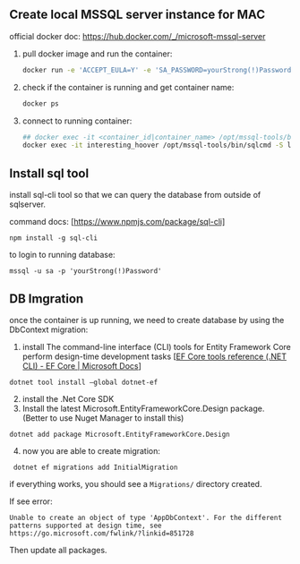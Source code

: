 ## Create local MSSQL server instance for MAC

official docker doc: https://hub.docker.com/_/microsoft-mssql-server

1. pull docker image and run the container:

   ```bash
   docker run -e 'ACCEPT_EULA=Y' -e 'SA_PASSWORD=yourStrong(!)Password' -p 1433:1433 -d mcr.microsoft.com/mssql/server:2017-latest
   ```

2. check if the container is running and get container name:

   ```bash
   docker ps
   ```

3. connect to running container:

   ```bash
   ## docker exec -it <container_id|container_name> /opt/mssql-tools/bin/sqlcmd -S localhost -U sa -P <your_password>
   docker exec -it interesting_hoover /opt/mssql-tools/bin/sqlcmd -S localhost -U sa -P 'yourStrong(!)Password'
   ```

## Install sql tool

install sql-cli tool so that we can query the database from outside of sqlserver.

command docs: [https://www.npmjs.com/package/sql-cli]

```
npm install -g sql-cli
```

to login to running database:

```
mssql -u sa -p 'yourStrong(!)Password'
```

## DB Imgration

once the container is up running, we need to create database by using the DbContext migration:

1. install The command-line interface (CLI) tools for Entity Framework Core perform design-time development tasks [[EF Core tools reference (.NET CLI) - EF Core | Microsoft Docs](https://docs.microsoft.com/en-us/ef/core/miscellaneous/cli/dotnet#dotnet-ef-migrations-add)]

```
dotnet tool install —global dotnet-ef
```

2. install the .Net Core SDK
3. Install the latest Microsoft.EntityFrameworkCore.Design package. (Better to use Nuget Manager to install this)

```
dotnet add package Microsoft.EntityFrameworkCore.Design
```

4. now you are able to create migration:

```
 dotnet ef migrations add InitialMigration
```

if everything works, you should see a `Migrations/` directory created.

If see error:

```
Unable to create an object of type 'AppDbContext'. For the different patterns supported at design time, see https://go.microsoft.com/fwlink/?linkid=851728
```

Then update all packages.
